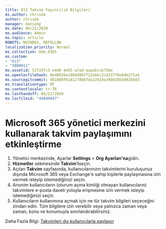 ```yaml
---
title: 613 Takvim Yayıncılık Bilgileri
ms.author: chrisda
author: chrisda
manager: dansimp
ms.date: 04/21/2020
ms.audience: Admin
ms.topic: article
ROBOTS: NOINDEX, NOFOLLOW
localization_priority: Normal
ms.collection: Adm_O365
ms.custom:
- "613"
- "3800011"
ms.assetid: 5372dfc5-e4d8-4e65-a7ad-aaaabccb758e
ms.openlocfilehash: 0ed8826ec8b6d867f22abbc2cd33776e8db271ab
ms.sourcegitcommit: 981880f6141278b87da22924a39bb1bb5892bb83
ms.translationtype: MT
ms.contentlocale: tr-TR
ms.lasthandoff: 06/22/2020
ms.locfileid: "44840947"
---
```

# <a name="enable-calendar-sharing-using-the-microsoft-365-admin-center"></a>Microsoft 365 yönetici merkezini kullanarak takvim paylaşımını etkinleştirme

1. Yönetici merkezinde, Ayarlar **Settings**   >   **Org Ayarları'na**gidin.
2. **Hizmetler** sekmesinde **Takvim'i**seçin.
3. Açılan **Takvim** sayfasında, kullanıcılarınızın takvimlerini kuruluşunuz dışında Microsoft 365 veya Exchange'e sahip kişilerle paylaşmasına izin vermek isteyip istemediğinizi seçin.
4. Anonim kullanıcıların (oturum açma kimliği olmayan kullanıcıların) takvimlere e-posta daveti yoluyla erişmesine izin vermek isteyip istemediğinizi seçin.
5. Kullanıcıların kullanımına açmak için ne tür takvim bilgileri seçeceğini zindan edin. Tüm bilgilere izin verebilir veya yalnızca zaman veya zaman, konu ve konumuyla sınırlandırabilirsiniz.

Daha Fazla Bilgi: [Takvimleri dış kullanıcılarla paylaşın](https://docs.microsoft.com/microsoft-365/admin/manage/share-calendars-with-external-users)
